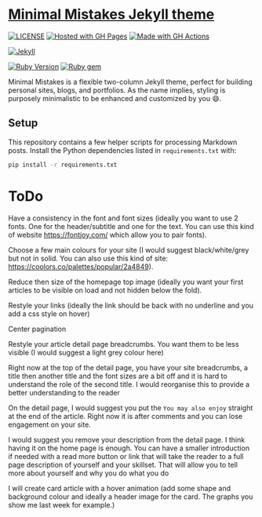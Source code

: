 # [Minimal Mistakes Jekyll theme](https://mmistakes.github.io/minimal-mistakes/)

[![LICENSE](https://img.shields.io/badge/license-MIT-blue.svg)](https://raw.githubusercontent.com/DiogoRibeiro7/DiogoRibeiro7.github.io/master/LICENSE)
[![Hosted with GH Pages](https://img.shields.io/badge/Hosted_with-GitHub_Pages-blue?logo=github&logoColor=white)](https://pages.github.com/)
[![Made with GH Actions](https://img.shields.io/badge/CI-GitHub_Actions-blue?logo=github-actions&logoColor=white)](https://github.com/features/actions)

[![Jekyll](https://img.shields.io/badge/jekyll-%3E%3D%204.3-blue.svg)](https://jekyllrb.com/)

[![Ruby Version](https://img.shields.io/badge/ruby-3.1-blue)](https://www.ruby-lang.org)
[![Ruby gem](https://img.shields.io/gem/v/minimal-mistakes-jekyll.svg)](https://rubygems.org/gems/minimal-mistakes-jekyll)


Minimal Mistakes is a flexible two-column Jekyll theme, perfect for building personal sites, blogs, and portfolios. As the name implies, styling is purposely minimalistic to be enhanced and customized by you :smile:.

## Setup

This repository contains a few helper scripts for processing Markdown posts.
Install the Python dependencies listed in `requirements.txt` with:

```bash
pip install -r requirements.txt
```

# ToDo

Have a consistency in the font and font sizes (ideally you want to use 2 fonts. One for the header/subtitle and one for the text. You can use this kind of website https://fontjoy.com/ which allow you to pair fonts).

Choose a few main colours for your site (I would suggest black/white/grey but not in solid. You can also use this kind of site: https://coolors.co/palettes/popular/2a4849).

Reduce then size of the homepage top image (ideally you want your first articles to be visible on load and not hidden below the fold).

Restyle your links (ideally the link should be back with no underline and you add a css style on hover)

Center pagination

Restyle your article detail page breadcrumbs. You want them to be less visible (I would suggest a light grey colour here)

Right now at the top of the detail page, you have your site breadcrumbs, a title then another title and the font sizes are a bit off and it is hard to understand the role of the second title. I would reorganise this to provide a better understanding to the reader

On the detail page, I would suggest you put the `You may also enjoy` straight at the end of the article. Right now it is after comments and you can lose engagement on your site.

I would suggest you remove your description from the detail page. I think having it on the home page is enough. You can have a smaller introduction if needed with a read more button or link that will take the reader to a full page description of yourself and your skillset. That will allow you to tell more about yourself and why you do what you do

I will create card article with a hover animation (add some shape and background colour and ideally a header image for the card. The graphs you show me last week for example.)
